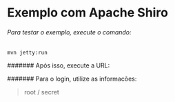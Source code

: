 # Exemplo com Apache Shiro



###### Para testar o exemplo, execute o comando:

`mvn jetty:run` 

####### Após isso, execute a URL: 

[](http://localhost:8080/ "http://localhost:8080/") 

####### Para o login, utilize as informacões:

> root / secret






